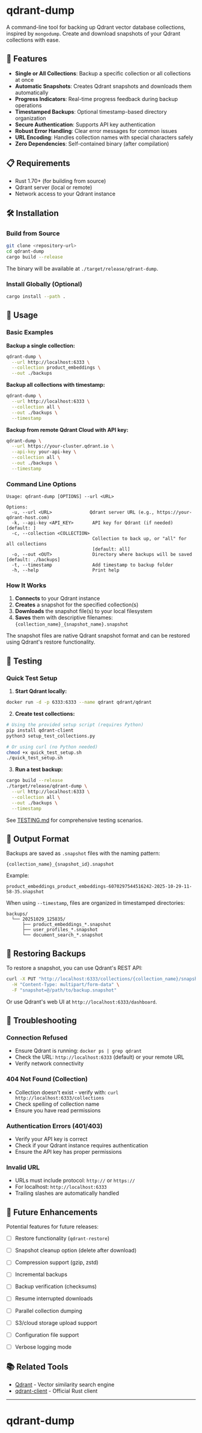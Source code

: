# qdrant-dump

A command-line tool for backing up Qdrant vector database collections, inspired by `mongodump`. Create and download snapshots of your Qdrant collections with ease.

## 🚀 Features

- **Single or All Collections**: Backup a specific collection or all collections at once
- **Automatic Snapshots**: Creates Qdrant snapshots and downloads them automatically
- **Progress Indicators**: Real-time progress feedback during backup operations
- **Timestamped Backups**: Optional timestamp-based directory organization
- **Secure Authentication**: Supports API key authentication
- **Robust Error Handling**: Clear error messages for common issues
- **URL Encoding**: Handles collection names with special characters safely
- **Zero Dependencies**: Self-contained binary (after compilation)

## 📋 Requirements

- Rust 1.70+ (for building from source)
- Qdrant server (local or remote)
- Network access to your Qdrant instance

## 🛠️ Installation

### Build from Source

```bash
git clone <repository-url>
cd qdrant-dump
cargo build --release
```

The binary will be available at `./target/release/qdrant-dump`.

### Install Globally (Optional)

```bash
cargo install --path .
```

## 📖 Usage

### Basic Examples

**Backup a single collection:**
```bash
qdrant-dump \
  --url http://localhost:6333 \
  --collection product_embeddings \
  --out ./backups
```

**Backup all collections with timestamp:**
```bash
qdrant-dump \
  --url http://localhost:6333 \
  --collection all \
  --out ./backups \
  --timestamp
```

**Backup from remote Qdrant Cloud with API key:**
```bash
qdrant-dump \
  --url https://your-cluster.qdrant.io \
  --api-key your-api-key \
  --collection all \
  --out ./backups \
  --timestamp
```

### Command Line Options

```
Usage: qdrant-dump [OPTIONS] --url <URL>

Options:
  -u, --url <URL>              Qdrant server URL (e.g., https://your-qdrant-host.com)
  -k, --api-key <API_KEY>       API key for Qdrant (if needed) [default: ]
  -c, --collection <COLLECTION>
                                Collection to back up, or "all" for all collections
                                [default: all]
  -o, --out <OUT>               Directory where backups will be saved [default: ./backups]
  -t, --timestamp               Add timestamp to backup folder
  -h, --help                    Print help
```

### How It Works

1. **Connects** to your Qdrant instance
2. **Creates** a snapshot for the specified collection(s)
3. **Downloads** the snapshot file(s) to your local filesystem
4. **Saves** them with descriptive filenames: `{collection_name}_{snapshot_name}.snapshot`

The snapshot files are native Qdrant snapshot format and can be restored using Qdrant's restore functionality.

## 🔧 Testing

### Quick Test Setup

1. **Start Qdrant locally:**
```bash
docker run -d -p 6333:6333 --name qdrant qdrant/qdrant
```

2. **Create test collections:**
```bash
# Using the provided setup script (requires Python)
pip install qdrant-client
python3 setup_test_collections.py

# Or using curl (no Python needed)
chmod +x quick_test_setup.sh
./quick_test_setup.sh
```

3. **Run a test backup:**
```bash
cargo build --release
./target/release/qdrant-dump \
  --url http://localhost:6333 \
  --collection all \
  --out ./backups \
  --timestamp
```

See [TESTING.md](./TESTING.md) for comprehensive testing scenarios.

## 📁 Output Format

Backups are saved as `.snapshot` files with the naming pattern:
```
{collection_name}_{snapshot_id}.snapshot
```

Example:
```
product_embeddings_product_embeddings-6070297544516242-2025-10-29-11-58-35.snapshot
```

When using `--timestamp`, files are organized in timestamped directories:
```
backups/
  └── 20251029_125835/
      ├── product_embeddings_*.snapshot
      ├── user_profiles_*.snapshot
      └── document_search_*.snapshot
```

## 🔄 Restoring Backups

To restore a snapshot, you can use Qdrant's REST API:

```bash
curl -X PUT "http://localhost:6333/collections/{collection_name}/snapshots/upload" \
  -H "Content-Type: multipart/form-data" \
  -F "snapshot=@/path/to/backup.snapshot"
```

Or use Qdrant's web UI at `http://localhost:6333/dashboard`.

## 🐛 Troubleshooting

### Connection Refused
- Ensure Qdrant is running: `docker ps | grep qdrant`
- Check the URL: `http://localhost:6333` (default) or your remote URL
- Verify network connectivity

### 404 Not Found (Collection)
- Collection doesn't exist - verify with: `curl http://localhost:6333/collections`
- Check spelling of collection name
- Ensure you have read permissions

### Authentication Errors (401/403)
- Verify your API key is correct
- Check if your Qdrant instance requires authentication
- Ensure the API key has proper permissions

### Invalid URL
- URLs must include protocol: `http://` or `https://`
- For localhost: `http://localhost:6333`
- Trailing slashes are automatically handled


## 🔮 Future Enhancements

Potential features for future releases:

- [ ] Restore functionality (`qdrant-restore`)
- [ ] Snapshot cleanup option (delete after download)
- [ ] Compression support (gzip, zstd)
- [ ] Incremental backups
- [ ] Backup verification (checksums)
- [ ] Resume interrupted downloads
- [ ] Parallel collection dumping
- [ ] S3/cloud storage upload support
- [ ] Configuration file support
- [ ] Verbose logging mode


## 📚 Related Tools

- [Qdrant](https://qdrant.tech) - Vector similarity search engine
- [qdrant-client](https://github.com/qdrant/qdrant-client-rust) - Official Rust client

---


# qdrant-dump
